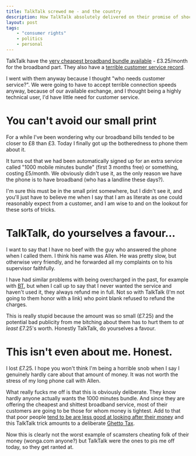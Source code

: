 ```yaml
---
title: TalkTalk screwed me - and the country
description: How TalkTalk absolutely delivered on their promise of shockingly bad customer service
layout: post
tags:
    - "consumer rights"
    - politics
    - personal
---
```


TalkTalk have the
[very cheapest broadband bundle available](http://www.moneysavingexpert.com/phones/cheap-broadband#talktalkBundle) - £3.25/month for the broadband part.
They also have a
[terrible customer service record](http://www.moneysavingexpert.com/news/phones/2011/06/talktalk-worst-of-big-guns-for-customer-service).

I went with them anyway because I thought "who needs customer service?".
We were going to have to accept terrible connection speeds anyway, because of our available exchange,
and I thought being a highly technical user, I'd have little need for customer service.

You can't avoid our small print
===

For a while I've been wondering why our broadband bills tended to be closer to £8 than £3.
Today I finally got up the botheredness to phone them about it.

It turns out that we had been automatically signed up for an extra service called "1000 mobile minutes bundle" (first 3 months free) or something,
costing £5/month. We obviously didn't use it, as the only reason we have the phone is to have broadband (who has a landline these days?).

I'm sure this must be in the small print somewhere, but I didn't see it, and you'll just have to believe me when I say that I am as literate as
one could reasonably expect from a customer, and I am wise to and on the lookout for these sorts of tricks.

TalkTalk, do yourselves a favour...
===

I want to say that I have no beef with the guy who answered the phone when I called them.
I think his name was Allen. He was pretty slow, but otherwise very friendly, and he forwarded all my complaints on to his supervisor faithfully.

I have had similar problems with being overcharged in the past, for example with [BT](http://www.bt.com/),
but when I call up to say that I never wanted the service and haven't used it, they always refund me in full.
Not so with TalkTalk (I'm not going to them honor with a link) who point blank refused to refund the charges.

This is really stupid because the amount was so small (£7.25) and the potential bad publicity from me bitching about them has to hurt them
to *at least* £7.25's worth. Honestly TalkTalk, do yourselves a favour.

This isn't even about me. Honest.
===

I lost £7.25. I hope you won't think I'm being a horrible snob when I say I genuinely hardly care about that amount of money.
It was not worth the stress of my long phone call with Allen.

What really fucks me off is that this is obviously deliberate. They know hardly anyone actually wants the 1000 minutes bundle.
And since they are offering the cheapest and shittest broadband service, most of their customers are going to be those for whom money is tightest.
Add to that that poor people
[tend to be are less good at looking after their money](http://www.guardian.co.uk/commentisfree/2013/feb/27/banking-while-poor-predatory-payday-lending1)
and this TalkTalk trick amounts to a deliberate [Ghetto Tax](http://en.wikipedia.org/wiki/Ghetto_Tax).

Now this is clearly not the worst example of scamsters cheating folk of their money (wonga.com anyone?)
but TalkTalk were the ones to pis me off today, so they get ranted at.
